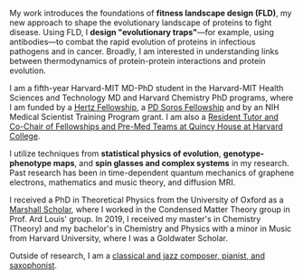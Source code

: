 My work introduces the foundations of **fitness landscape design (FLD)**, my new approach to shape the evolutionary landscape of proteins to fight disease. Using FLD, I **design "evolutionary traps"**—for example, using antibodies—to combat the rapid evolution of proteins in infectious pathogens and in cancer. Broadly, I am interested in understanding links between thermodynamics of protein-protein interactions and protein evolution. 

I am a fifth-year Harvard-MIT MD-PhD student in the Harvard-MIT Health Sciences and Technology MD and Harvard Chemistry PhD programs, where I am funded by a [Hertz Fellowship](https://www.hertzfoundation.org/people/vaibhav-mohanty/), a [PD Soros Fellowship](https://pdsoros.org/fellows/vaibhav-mohanty/) and by an NIH Medical Scientist Training Program grant. I am also a [Resident Tutor and Co-Chair of Fellowships and Pre-Med Teams at Quincy House at Harvard College](https://quincy.harvard.edu/people/vaibhav-mohanty-0).

I utilize techniques from **statistical physics of evolution**, **genotype-phenotype maps**, and **spin glasses and complex systems** in my research. Past research has been in time-dependent quantum mechanics of graphene electrons, mathematics and music theory, and diffusion MRI.

I received a PhD in Theoretical Physics from the University of Oxford as a [Marshall Scholar](https://www.marshallscholarship.org/scholars/scholar-profiles/vaibhav-mohanty/), where I worked in the Condensed Matter Theory group in Prof. Ard Louis' group. In 2019, I received my master's in Chemistry (Theory) and my bachelor's in Chemistry and Physics with a minor in Music from Harvard University, where I was a Goldwater Scholar.

Outside of research, I am a [classical and jazz composer, pianist, and saxophonist](https://www.mohantymusic.com/).